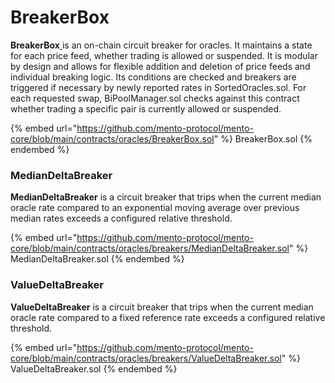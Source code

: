 # BreakerBox

**BreakerBox**[ ](broken-reference)is an on-chain circuit breaker for oracles. It maintains a state for each price feed, whether trading is allowed or suspended. It is modular by design and allows for flexible addition and deletion of price feeds and individual breaking logic. Its conditions are checked and breakers are triggered if necessary by newly reported rates in SortedOracles.sol. For each requested swap, BiPoolManager.sol checks against this contract whether trading a specific pair is currently allowed or suspended.

{% embed url="https://github.com/mento-protocol/mento-core/blob/main/contracts/oracles/BreakerBox.sol" %}
BreakerBox.sol
{% endembed %}

### MedianDeltaBreaker

**MedianDeltaBreaker** is a circuit breaker that trips when the current median oracle rate compared to an exponential moving average over previous median rates exceeds a configured relative threshold.

{% embed url="https://github.com/mento-protocol/mento-core/blob/main/contracts/oracles/breakers/MedianDeltaBreaker.sol" %}
MedianDeltaBreaker.sol
{% endembed %}

### ValueDeltaBreaker

**ValueDeltaBreaker** is a circuit breaker that trips when the current median oracle rate compared to a fixed reference rate exceeds a configured relative threshold.

{% embed url="https://github.com/mento-protocol/mento-core/blob/main/contracts/oracles/breakers/ValueDeltaBreaker.sol" %}
ValueDeltaBreaker.sol
{% endembed %}
